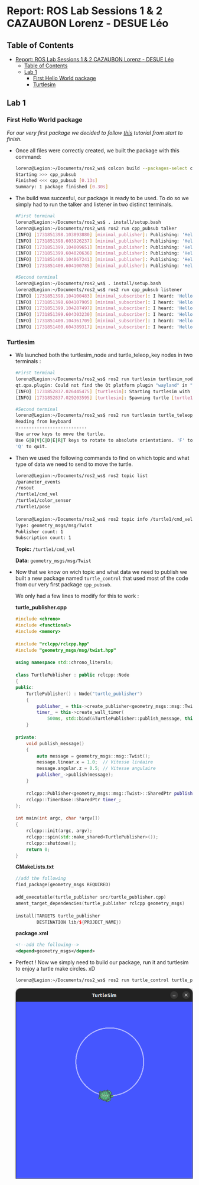

# Report: ROS Lab Sessions 1 & 2 CAZAUBON Lorenz - DESUE Léo

## Table of Contents
- [Report: ROS Lab Sessions 1 \& 2 CAZAUBON Lorenz - DESUE Léo](#report-ros-lab-sessions-1--2-cazaubon-lorenz---desue-léo)
  - [Table of Contents](#table-of-contents)
  - [Lab 1](#lab-1)
    - [First Hello World package](#first-hello-world-package)
    - [Turtlesim](#turtlesim)

## Lab 1


### First Hello World package

*For our very first package we decided to follow [this](https://docs.ros.org/en/humble/Tutorials/Beginner-Client-Libraries/Writing-A-Simple-Cpp-Publisher-And-Subscriber.html) tutorial from start to finish.*

- Once all files were correctly created, we built the package with this command:

    ```bash
    lorenz@Legion:~/Documents/ros2_ws$ colcon build --packages-select cpp_pubsub
    Starting >>> cpp_pubsub
    Finished <<< cpp_pubsub [0.13s]                  
    Summary: 1 package finished [0.30s]
    ```

- The build was succesful, our package is ready to be used. To do so we simply had to run the talker and listener in two distinct terminals.

    ```bash
    #First terminal
    lorenz@Legion:~/Documents/ros2_ws$ . install/setup.bash
    lorenz@Legion:~/Documents/ros2_ws$ ros2 run cpp_pubsub talker
    [INFO] [1731851398.103893880] [minimal_publisher]: Publishing: 'Hello, world! 0'
    [INFO] [1731851398.603926237] [minimal_publisher]: Publishing: 'Hello, world! 1'
    [INFO] [1731851399.104009651] [minimal_publisher]: Publishing: 'Hello, world! 2'
    [INFO] [1731851399.604020636] [minimal_publisher]: Publishing: 'Hello, world! 3'
    [INFO] [1731851400.104067241] [minimal_publisher]: Publishing: 'Hello, world! 4'
    [INFO] [1731851400.604100785] [minimal_publisher]: Publishing: 'Hello, world! 5'
    ```
    ```bash
    #Second terminal
    lorenz@Legion:~/Documents/ros2_ws$ . install/setup.bash
    lorenz@Legion:~/Documents/ros2_ws$ ros2 run cpp_pubsub listener
    [INFO] [1731851398.104100483] [minimal_subscriber]: I heard: 'Hello, world! 0'
    [INFO] [1731851398.604107905] [minimal_subscriber]: I heard: 'Hello, world! 1'
    [INFO] [1731851399.104287497] [minimal_subscriber]: I heard: 'Hello, world! 2'
    [INFO] [1731851399.604303230] [minimal_subscriber]: I heard: 'Hello, world! 3'
    [INFO] [1731851400.104361709] [minimal_subscriber]: I heard: 'Hello, world! 4'
    [INFO] [1731851400.604389317] [minimal_subscriber]: I heard: 'Hello, world! 5'
    ```

### Turtlesim

- We launched both the turtlesim_node and turtle_teleop_key nodes in two terminals :

    ```bash
    #First terminal
    lorenz@Legion:~/Documents/ros2_ws$ ros2 run turtlesim turtlesim_node
    qt.qpa.plugin: Could not find the Qt platform plugin "wayland" in ""
    [INFO] [1731852837.026445475] [turtlesim]: Starting turtlesim with node name /turtlesim
    [INFO] [1731852837.029203595] [turtlesim]: Spawning turtle [turtle1] at x=[5,544445], y=[5,544445], theta=[0,000000]
    ```

    ```bash
    #Second terminal
    lorenz@Legion:~/Documents/ros2_ws$ ros2 run turtlesim turtle_teleop_key
    Reading from keyboard
    ---------------------------
    Use arrow keys to move the turtle.
    Use G|B|V|C|D|E|R|T keys to rotate to absolute orientations. 'F' to cancel a rotation.
    'Q' to quit.
    ```

-  Then we used the following commands to find on which topic and what type of data we need to send to move the turtle.

    ```bash
    lorenz@Legion:~/Documents/ros2_ws$ ros2 topic list
    /parameter_events
    /rosout
    /turtle1/cmd_vel
    /turtle1/color_sensor
    /turtle1/pose

    lorenz@Legion:~/Documents/ros2_ws$ ros2 topic info /turtle1/cmd_vel
    Type: geometry_msgs/msg/Twist
    Publisher count: 1
    Subscription count: 1
    ```

    **Topic:** `/turtle1/cmd_vel` 
    
    **Data:** `geometry_msgs/msg/Twist`

- Now that we know on wich topic and what data we need to publish we built a new package named `turtle_control` that used most of the code from our very first package `cpp_pubsub`.

    We only had a few lines to modify for this to work :

    **turtle_publisher.cpp**

    ```cpp
    #include <chrono>
    #include <functional>
    #include <memory>

    #include "rclcpp/rclcpp.hpp"
    #include "geometry_msgs/msg/twist.hpp"

    using namespace std::chrono_literals;

    class TurtlePublisher : public rclcpp::Node
    {
    public:
        TurtlePublisher() : Node("turtle_publisher")
        {
            publisher_ = this->create_publisher<geometry_msgs::msg::Twist>("/turtle1/cmd_vel", 10);
            timer_ = this->create_wall_timer(
                500ms, std::bind(&TurtlePublisher::publish_message, this));
        }

    private:
        void publish_message()
        {
            auto message = geometry_msgs::msg::Twist();
            message.linear.x = 1.0;  // Vitesse linéaire
            message.angular.z = 0.5; // Vitesse angulaire
            publisher_->publish(message);
        }

        rclcpp::Publisher<geometry_msgs::msg::Twist>::SharedPtr publisher_;
        rclcpp::TimerBase::SharedPtr timer_;
    };

    int main(int argc, char *argv[])
    {
        rclcpp::init(argc, argv);
        rclcpp::spin(std::make_shared<TurtlePublisher>());
        rclcpp::shutdown();
        return 0;
    }
    ```

    **CMakeLists.txt**

    ```cpp
    //add the following
    find_package(geometry_msgs REQUIRED)

    add_executable(turtle_publisher src/turtle_publisher.cpp)  
    ament_target_dependencies(turtle_publisher rclcpp geometry_msgs)

    install(TARGETS turtle_publisher
            DESTINATION lib/${PROJECT_NAME})
    ```

    **package.xml**

    ```xml
    <!--add the following-->
    <depend>geometry_msgs</depend>
    ```

- Perfect ! Now we simply need to build our package, run it and turtlesim to enjoy a turtle make circles. xD


    ```bash
    lorenz@Legion:~/Documents/ros2_ws$ ros2 run turtle_control turtle_publisher
    ```
    
    ![Turtle Making Circles](/Lab1&2/img/04.png)
    
